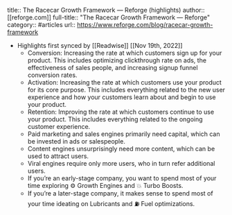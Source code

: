 title:: The Racecar Growth Framework — Reforge (highlights)
author:: [[reforge.com]]
full-title:: "The Racecar Growth Framework — Reforge"
category:: #articles
url:: https://www.reforge.com/blog/racecar-growth-framework

- Highlights first synced by [[Readwise]] [[Nov 19th, 2022]]
	- Conversion: Increasing the rate at which customers sign up for your product. This includes optimizing clickthrough rate on ads, the effectiveness of sales people, and increasing signup funnel conversion rates.
	- Activation: Increasing the rate at which customers use your product for its core purpose. This includes everything related to the new user experience and how your customers learn about and begin to use your product.
	- Retention: Improving the rate at which customers continue to use your product. This includes everything related to the ongoing customer experience.
	- Paid marketing and sales engines primarily need capital, which can be invested in ads or salespeople.
	- Content engines unsurprisingly need more content, which can be used to attract users.
	- Viral engines require only more users, who in turn refer additional users.
	- If you’re an early-stage company, you want to spend most of your time exploring ⚙️ Growth Engines and 💥 Turbo Boosts.
	- If you’re a later-stage company, it makes sense to spend most of your time ideating on  Lubricants and ⛽ Fuel optimizations.